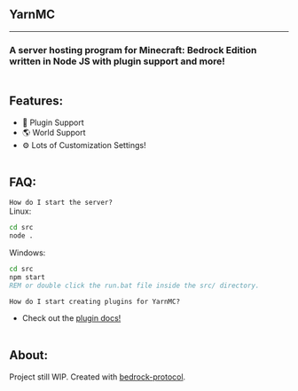 ## YarnMC
---
### A server hosting program for Minecraft: Bedrock Edition written in Node JS with plugin support and more!<br><br>
## Features:
- 🔌 Plugin Support
- 🌎 World Support
- ⚙ Lots of Customization Settings!<br><br>
## FAQ:
`How do I start the server?`<br>
Linux:
```sh
cd src
node .
```
Windows:
```bat
cd src
npm start
REM or double click the run.bat file inside the src/ directory.
```

`How do I start creating plugins for YarnMC?`
- Check out the [plugin docs!]()<br><br>
## About:
Project still WIP. Created with [bedrock-protocol]().